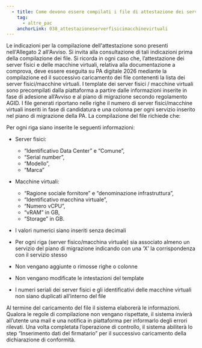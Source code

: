 ```yaml
---
  - title: Come devono essere compilati i file di attestazione dei server fisici / macchine virtuali per la gestione di un progetto?
    tag:
      - altre_pac
    anchorLink: 038_attestazioneserverfisicimacchinevirtuali
---
```


Le indicazioni per la compilazione dell'attestazione sono presenti nell'Allegato 2 all'Avviso. Si invita alla consultazione di tali indicazioni prima della compilazione dei file. 
Si ricorda in ogni caso che, l’attestazione dei server fisici e delle macchine virtuali, relativa alla documentazione a comprova, deve essere eseguita su PA digitale 2026 mediante la compilazione ed il successivo caricamento dei file contenenti la lista dei server fisici/macchine virtuali.
I template dei server fisici / macchine virtuali sono precompilati dalla piattaforma a partire dalle informazioni inserite in fase di adesione all’Avviso e al piano di migrazione secondo regolamento AGID.
I file generati riportano nelle righe il numero di server fisici/macchine virtuali inseriti in fase di candidatura e una colonna per ogni servizio inserito nel piano di migrazione della PA.
La compilazione del file richiede che:

Per ogni riga siano inserite le seguenti informazioni:
  - Server fisici:
    - “Identificativo Data Center” e “Comune”,
    - “Serial number”,
    - “Modello”,
    - “Marca”
  - Macchine virtuali:
    - “Ragione sociale fornitore” e “denominazione infrastruttura”,
    - “Identificativo macchina virtuale”,
    - “Numero vCPU”,
    - “vRAM” in GB,
    - “Storage” in GB.
      
- I valori numerici siano inseriti senza decimali
- Per ogni riga (server fisico/macchina virtuale) sia associato almeno un servizio del piano di migrazione indicando con una ‘X’ la corrispondenza con il servizio stesso
- Non vengano aggiunte o rimosse righe o colonne
- Non vengano modificate le intestazioni del template
- I numeri seriali dei server fisici e gli identificativi delle macchine virtuali non siano duplicati all’interno del file

Al termine del caricamento del file il sistema elaborerà le informazioni. Qualora le regole di compilazione non vengano rispettate, il sistema invierà all’utente una mail e una notifica in piattaforma per informarlo degli errori rilevati.
Una volta completata l’operazione di controllo, il sistema abiliterà lo step “Inserimento dati del firmatario” per il successivo caricamento della dichiarazione di conformità.
